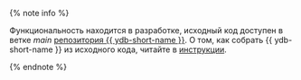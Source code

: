 {% note info %}

Функциональность находится в разработке, исходный код доступен в ветке _main_ [репозитория {{ ydb-short-name }}](https://github.com/ydb-platform/ydb). О том, как собрать {{ ydb-short-name }} из исходного кода, читайте в [инструкции](https://github.com/ydb-platform/ydb/blob/main/BUILD.md).

{% endnote %}
